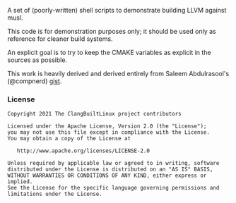 A set of (poorly-written) shell scripts to demonstrate building LLVM against
musl.

This code is for demonstration purposes only; it should be used only as
reference for cleaner build systems.

An explicit goal is to try to keep the CMAKE variables as explicit in the
sources as possible.

This work is heavily derived and derived entirely from Saleem Abdulrasool's
(@compnerd)
[gist](https://gist.github.com/compnerd/ebbc625a359d1d3e292e1fd2007ecb52).

### License
```
Copyright 2021 The ClangBuiltLinux project contributors

Licensed under the Apache License, Version 2.0 (the "License");
you may not use this file except in compliance with the License.
You may obtain a copy of the License at

   http://www.apache.org/licenses/LICENSE-2.0

Unless required by applicable law or agreed to in writing, software
distributed under the License is distributed on an "AS IS" BASIS,
WITHOUT WARRANTIES OR CONDITIONS OF ANY KIND, either express or implied.
See the License for the specific language governing permissions and
limitations under the License.
```
